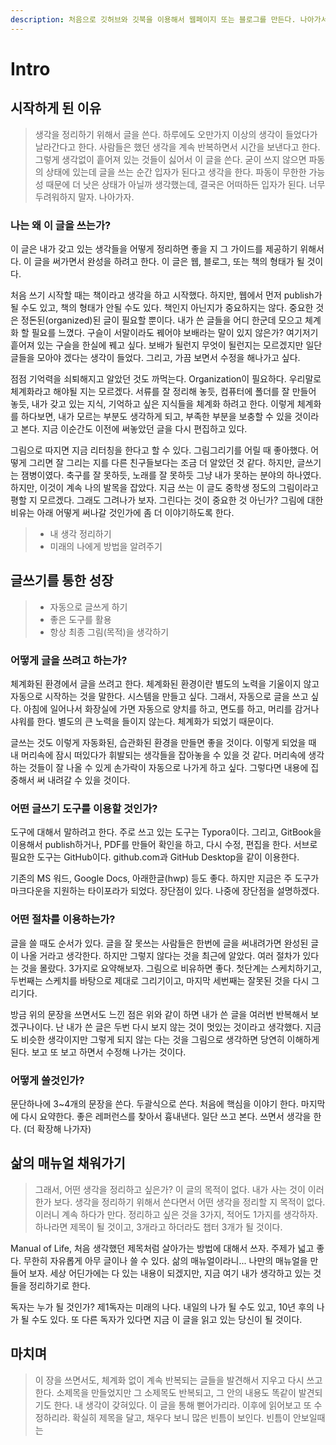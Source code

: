 ```yaml
---
description: 처음으로 깃허브와 깃북을 이용해서 웹페이지 또는 블로그를 만든다. 나아가서는 책수준의 완성도가 있었으면 좋겠다.
---
```


# Intro

## 시작하게 된 이유

> 생각을 정리하기 위해서 글을 쓴다. 하루에도 오만가지 이상의 생각이 들었다가 날라간다고 한다. 사람들은 했던 생각을 계속 반복하면서 시간을 보낸다고 한다. 그렇게 생각없이 흩어져 있는 것들이 싫어서 이 글을 쓴다. 굳이 쓰지 않으면 파동의 상태에 있는데 글을 쓰는 순간 입자가 된다고 생각을 한다. 파동이 무한한 가능성 때문에 더 낫은 상태가 아닐까 생각했는데, 결국은 어떠하든 입자가 된다. 너무 두려워하지 말자. 나아가자.

### 나는 왜  이 글을 쓰는가?

이 글은 내가 갖고 있는 생각들을 어떻게 정리하면 좋을 지 그 가이드를 제공하기 위해서다. 이 글을 써가면서 완성을 하려고 한다. 이 글은 웹, 블로그, 또는 책의 형태가 될 것이다. 

처음 쓰기 시작할 때는 책이라고 생각을 하고 시작했다. 하지만, 웹에서 먼저 publish가 될 수도 있고, 책의 형태가 안될 수도 있다. 책인지 아닌지가 중요하지는 않다. 중요한 것은 정돈된(organized)된 글이 필요할 뿐이다. 내가 쓴 글들을 어디 한군데 모으고 체계화 할 필요를 느꼈다. 구슬이 서말이라도 꿰어야 보배라는 말이 있지 않은가? 여기저기 흩어져 있는 구슬을 한실에 꿰고 싶다. 보배가 될런지 무엇이 될런지는 모르겠지만 일단 글들을 모아야 겠다는 생각이 들었다. 그리고, 가끔 보면서 수정을 해나가고 싶다.

점점 기억력을 쇠퇴해지고 알았던 것도 까먹는다. Organization이 필요하다. 우리말로 체계화라고 해야될 지는 모르겠다. 서류를 잘 정리해 놓듯, 컴퓨터에 폴더를 잘 만들어 놓듯, 내가 갖고 있는 지식, 기억하고 싶은 지식들을 체계화 하려고 한다. 이렇게 체계화를 하다보면, 내가 모르는 부분도 생각하게 되고, 부족한 부분을 보충할 수 있을 것이라고 본다. 지금 이순간도 이전에 써놓았던 글을 다시 편집하고 있다.

그림으로 따지면 지금 리터칭을 한다고 할 수 있다. 그림그리기를 어릴 때 좋아했다. 어떻게 그리면 잘 그리는 지를 다른 친구들보다는 조금 더 알았던 것 같다. 하지만, 글쓰기는 잼병이였다. 축구를 잘 못하듯, 노래를 잘 못하듯 그냥 내가 못하는 분야의 하나였다. 하지만, 이것이 계속 나의 발목을 잡았다. 지금 쓰는 이 글도 중학생 정도의 그림이라고 평할 지 모르겠다. 그래도 그려나가 보자. 그린다는 것이 중요한 것 아닌가? 그림에 대한 비유는 아래 어떻게 써나갈 것인가에 좀 더 이야기하도록 한다.

> - 내 생각 정리하기
> - 미래의 나에게 방법을 알려주기

## 글쓰기를 통한 성장

> - 자동으로 글쓰게 하기
> - 좋은 도구를 활용
> - 항상 최종 그림(목적)을 생각하기 

### 어떻게 글을 쓰려고 하는가?

체계화된 환경에서 글을 쓰려고 한다. 체계화된 환경이란 별도의 노력을 기울이지 않고 자동으로 시작하는 것을 말한다. 시스템을 만들고 싶다. 그래서, 자동으로 글을 쓰고 싶다. 아침에 일어나서 화장실에 가면 자동으로 양치를 하고, 면도를 하고, 머리를 감거나 샤워를 한다. 별도의 큰 노력을 들이지 않는다. 체계화가 되었기 때문이다. 

글쓰는 것도 이렇게 자동화된, 습관화된 환경을 만들면 좋을 것이다. 이렇게 되었을 때 내 머리속에 잠시 떠있다가 휘발되는 생각들을 잡아놓을 수 있을 것 같다. 머리속에 생각하는 것들이 잘 나올 수 있게 손가락이 자동으로 나가게 하고 싶다. 그렇다면 내용에 집중해서 써 내려갈 수 있을 것이다.

### 어떤 글쓰기 도구를 이용할 것인가?

도구에 대해서 말하려고 한다. 주로 쓰고 있는 도구는 Typora이다. 그리고, GitBook을 이용해서 publish하거나, PDF를 만들어 확인을 하고, 다시 수정, 편집을 한다. 서브로 필요한 도구는 GitHub이다. github.com과 GitHub Desktop을 같이 이용한다.

기존의 MS 워드, Google Docs, 아래한글(hwp) 등도 좋다. 하지만 지금은 주 도구가 마크다운을 지원하는 타이포라가 되었다. 장단점이 있다. 나중에 장단점을 설명하겠다.

### 어떤 절차를 이용하는가?

글을 쓸 때도 순서가 있다. 글을 잘 못쓰는 사람들은 한번에 글을 써내려가면 완성된 글이 나올 거라고 생각한다. 하지만 그렇지 않다는 것을 최근에 알았다. 여러 절차가 있다는 것을 몰랐다. 3가지로 요약해보자. 그림으로 비유하면 좋다. 첫단계는 스케치하기고, 두번째는 스케치를 바탕으로 제대로 그리기이고, 마지막 세번째는 잘못된 것을 다시 그리기다.

방금 위의 문장을 쓰면서도 느낀 점은 위와 같이 하면 내가 쓴 글을 여러번 반복해서 보겠구나이다. 난 내가 쓴 글은 두번 다시 보지 않는 것이 멋있는 것이라고 생각했다. 지금도 비슷한 생각이지만 그렇게 되지 않는 다는 것을 그림으로 생각하면 당연히 이해하게 된다. 보고 또 보고 하면서 수정해 나가는 것이다.

### 어떻게 쓸것인가?

문단하나에 3~4개의 문장을 쓴다. 두괄식으로 쓴다. 처음에 핵심을 이야기 한다. 마지막에 다시 요약한다. 좋은 레퍼런스를 찾아서 흉내낸다. 일단 쓰고 본다. 쓰면서 생각을 한다. (더 확장해 나가자)

## 삶의 매뉴얼 채워가기

> 그래서, 어떤 생각을 정리하고 싶은가? 이 글의 목적이 없다. 내가 사는 것이 이러한가 보다. 생각을 정리하기 위해서 쓴다면서 어떤 생각을 정리할 지 목적이 없다. 이러니 계속 하다가 만다. 정리하고 싶은 것을 3가지, 적어도 1가지를 생각하자. 하나라면 제목이 될 것이고, 3개라고 하더라도 챕터 3개가 될 것이다.

Manual of Life, 처음 생각했던 제목처럼 살아가는 방법에 대해서 쓰자. 주제가 넓고 좋다. 무한히 자유롭게 아무 글이나 쓸 수 있다. 삶의 매뉴얼이라니... 나만의 매뉴얼을 만들어 보자. 세상 어딘가에는 다 있는 내용이 되겠지만, 지금 여기 내가 생각하고 있는 것들을 정리하기로 한다.

독자는 누가 될 것인가? 제1독자는 미래의 나다. 내일의 나가 될 수도 있고, 10년 후의 나가 될 수도 있다. 또 다른 독자가 있다면 지금 이 글을 읽고 있는 당신이 될 것이다.

## 마치며

> 이 장을 쓰면서도, 체계화 없이 계속 반복되는 글들을 발견해서 지우고 다시 쓰고 한다. 소제목을 만들었지만 그 소제목도 반복되고, 그 안의 내용도 똑같이 발견되기도 한다. 내 생각이 갖혀있다. 이 글을 통해 뻗어가리라. 이후에 읽어보고 또 수정하리라. 확실히 제목을 달고, 채우다 보니 많은 빈틈이 보인다. 빈틈이 안보일때는 

